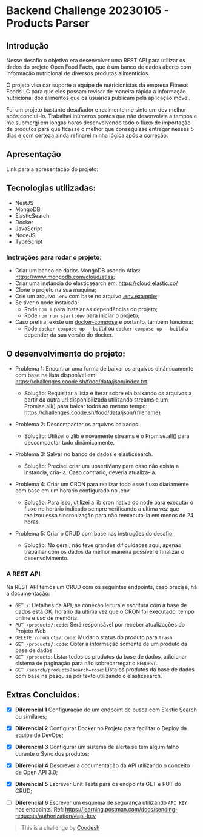 # Backend Challenge 20230105 - Products Parser

## Introdução

Nesse desafio o objetivo era desenvolver uma REST API para utilizar os dados do projeto Open Food Facts, que é um banco de dados aberto com informação nutricional de diversos produtos alimentícios.

O projeto visa dar suporte a equipe de nutricionistas da empresa Fitness Foods LC para que eles possam revisar de maneira rápida a informação nutricional dos alimentos que os usuários publicam pela aplicação móvel.

Foi um projeto bastante desafiador e realmente me sinto um dev melhor após conclui-lo. Trabalhei inúmeros pontos que não desenvolvia a tempos e me submergi em longas horas desenvolvendo todo o fluxo de importação de produtos para que ficasse o melhor que conseguisse entregar nesses 5 dias e com certeza ainda refinarei minha lógica após a correção.

## Apresentação

Link para a apresentação do projeto: []()

## Tecnologias utilizadas:

- NestJS
- MongoDB
- ElasticSearch
- Docker
- JavaScript
- NodeJS
- TypeScript

### Instruções para rodar o projeto:
- Criar um banco de dados MongoDB usando Atlas: https://www.mongodb.com/cloud/atlas;
- Criar uma instancia do elasticsearch em: https://cloud.elastic.co/
- Clone o projeto na sua maquina;
- Crie um arquivo `.env` com base no arquivo [.env.example](./.env.example);
- Se tiver o node instalado:
  - Rode `npm i` para instalar as dependências do projeto;
  - Rode `npm run start:dev` para iniciar o projeto;
- Caso prefira, existe um [docker-compose](./docker-compose.yml) e portanto, também funciona:
  - Rode `docker compose up --build` ou `docker-compose up --build` a depender da sua versão do docker.

## O desenvolvimento do projeto:

- Problema 1: Encontrar uma forma de baixar os arquivos dinâmicamente com base na lista disponível em: https://challenges.coode.sh/food/data/json/index.txt.
  - Solução: Requisitar a lista e iterar sobre ela baixando os arquivos a partir da outra url disponibilizada utilizando streams e um Promise.all() para baixar todos ao mesmo tempo: https://challenges.coode.sh/food/data/json/{filename}

- Problema 2: Descompactar os arquivos baixados.
  - Solução: Utilizei o zlib e novamente streams e o Promise.all() para descompactar tudo dinâmicamente.

- Problema 3: Salvar no banco de dados e elasticsearch.
  - Solução: Precisei criar um upsertMany para caso não exista a instancia, cria-la. Caso contrário, deveria atualiza-la.

- Problema 4: Criar um CRON para realizar todo esse fluxo diariamente com base em um horario configurado no .env.
  - Solução: Para isso, utilizei a lib cron nativa do node para executar o fluxo no horário indicado sempre verificando a ultima vez que realizou essa sincronização para não reexecuta-la em menos de 24 horas.

- Problema 5: Criar o CRUD com base nas instruções do desafio.
  - Solução: No geral, não teve grandes dificuldades aqui, apenas trabalhar com os dados da melhor maneira possível e finalizar o desenvolvimento.

### A REST API

Na REST API temos um CRUD com os seguintes endpoints, caso precise, há a [documentação](http://localhost:3000/api):

- `GET /`: Detalhes da API, se conexão leitura e escritura com a base de dados está OK, horário da última vez que o CRON foi executado, tempo online e uso de memória.
- `PUT /products/:code`: Será responsável por receber atualizações do Projeto Web
- `DELETE /products/:code`: Mudar o status do produto para `trash`
- `GET /products/:code`: Obter a informação somente de um produto da base de dados
- `GET /products`: Listar todos os produtos da base de dados, adicionar sistema de paginação para não sobrecarregar o `REQUEST`.
- `GET /search/products?search=rose`: Lista os produtos da base de dados com base na pesquisa por texto utilizando o elasticsearch.

## Extras Concluidos:

- [x] **Diferencial 1** Configuração de um endpoint de busca com Elastic Search ou similares;
- [x] **Diferencial 2** Configurar Docker no Projeto para facilitar o Deploy da equipe de DevOps;
- [x] **Diferencial 3** Configurar um sistema de alerta se tem algum falho durante o Sync dos produtos;
- [x] **Diferencial 4** Descrever a documentação da API utilizando o conceito de Open API 3.0;
- [x] **Diferencial 5** Escrever Unit Tests para os endpoints GET e PUT do CRUD;
- [ ] **Diferencial 6** Escrever um esquema de segurança utilizando `API KEY` nos endpoints. Ref: https://learning.postman.com/docs/sending-requests/authorization/#api-key


>  This is a challenge by [Coodesh](https://coodesh.com/)